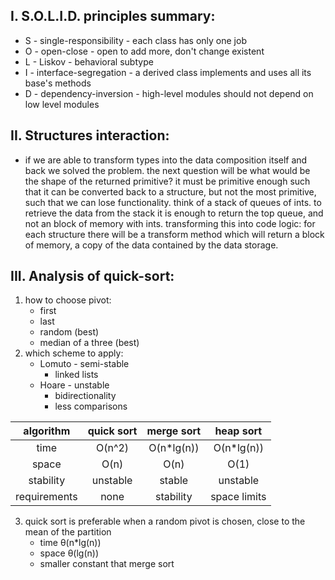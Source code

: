 ## I. S.O.L.I.D. principles summary:

- S - single-responsibility - each class has only one job
- O - open-close - open to add more, don't change existent
- L - Liskov     - behavioral subtype
- I - interface-segregation - a derived class implements and uses all its base's methods 
- D - dependency-inversion  - high-level modules should not depend on low level modules

## II. Structures interaction:

- if we are able to transform types into the data composition itself and back we solved the problem. the next question will be what would be the shape of the returned primitive? it must be primitive enough such that it can be converted back to a structure, but not the most primitive, such that we can lose functionality. think of a stack of queues of ints. to retrieve the data from the stack it is enough to return the top queue, and not an block of memory with ints. transforming this into code logic: for each structure there will be a transform method which will return a block of memory, a copy of the data contained by the data storage.

## III. Analysis of quick-sort:

1. how to choose pivot:
	- first
	- last
	- random (best)
	- median of a three (best)
2. which scheme to apply:
	- Lomuto - semi-stable
		 - linked lists
	- Hoare	 - unstable
		 - bidirectionality
		 - less comparisons

| algorithm   	| quick sort	| merge sort	| heap sort 	|
|:-------------:|:-------------:|:-------------:|:-------------:|
| time		| O(n^2)	| O(n*lg(n))	| O(n*lg(n))	|
| space		| O(n)		| O(n)		| O(1)		|
| stability	| unstable	| stable	| unstable	|
| requirements	| none		| stability	| space limits  |

3. quick sort is preferable when a random pivot is chosen, close to the mean of the partition
	- time  θ(n*lg(n))
	- space θ(lg(n))
	- smaller constant that merge sort
